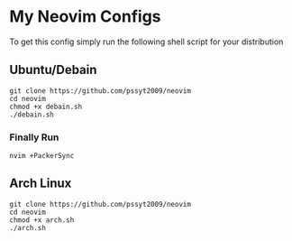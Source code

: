 # My Neovim Configs

To get this config simply run the following shell script for your distribution

## Ubuntu/Debain
```
git clone https://github.com/pssyt2009/neovim
cd neovim
chmod +x debain.sh
./debain.sh
```
### Finally Run
```
nvim +PackerSync
```
## Arch Linux
```
git clone https://github.com/pssyt2009/neovim
cd neovim
chmod +x arch.sh  
./arch.sh
```
